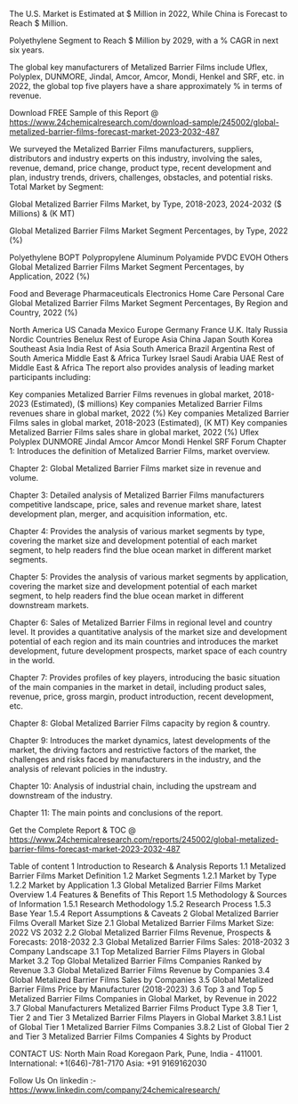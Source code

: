 The U.S. Market is Estimated at $ Million in 2022, While China is Forecast to Reach $ Million.

Polyethylene Segment to Reach $ Million by 2029, with a % CAGR in next six years.

The global key manufacturers of Metalized Barrier Films include Uflex, Polyplex, DUNMORE, Jindal, Amcor, Amcor, Mondi, Henkel and SRF, etc. in 2022, the global top five players have a share approximately % in terms of revenue.

Download FREE Sample of this Report @ https://www.24chemicalresearch.com/download-sample/245002/global-metalized-barrier-films-forecast-market-2023-2032-487

We surveyed the Metalized Barrier Films manufacturers, suppliers, distributors and industry experts on this industry, involving the sales, revenue, demand, price change, product type, recent development and plan, industry trends, drivers, challenges, obstacles, and potential risks. Total Market by Segment:

Global Metalized Barrier Films Market, by Type, 2018-2023, 2024-2032 ($ Millions) & (K MT)

Global Metalized Barrier Films Market Segment Percentages, by Type, 2022 (%)

Polyethylene
BOPT
Polypropylene
Aluminum
Polyamide
PVDC
EVOH
Others
Global Metalized Barrier Films Market Segment Percentages, by Application, 2022 (%)

Food and Beverage
Pharmaceuticals
Electronics
Home Care
Personal Care
Global Metalized Barrier Films Market Segment Percentages, By Region and Country, 2022 (%)

North America
US
Canada
Mexico
Europe
Germany
France
U.K.
Italy
Russia
Nordic Countries
Benelux
Rest of Europe
Asia
China
Japan
South Korea
Southeast Asia
India
Rest of Asia
South America
Brazil
Argentina
Rest of South America
Middle East & Africa
Turkey
Israel
Saudi Arabia
UAE
Rest of Middle East & Africa
The report also provides analysis of leading market participants including:

Key companies Metalized Barrier Films revenues in global market, 2018-2023 (Estimated), ($ millions)
Key companies Metalized Barrier Films revenues share in global market, 2022 (%)
Key companies Metalized Barrier Films sales in global market, 2018-2023 (Estimated), (K MT)
Key companies Metalized Barrier Films sales share in global market, 2022 (%)
Uflex
Polyplex
DUNMORE
Jindal
Amcor
Amcor
Mondi
Henkel
SRF
Forum
Chapter 1: Introduces the definition of Metalized Barrier Films, market overview.

Chapter 2: Global Metalized Barrier Films market size in revenue and volume.

Chapter 3: Detailed analysis of Metalized Barrier Films manufacturers competitive landscape, price, sales and revenue market share, latest development plan, merger, and acquisition information, etc.

Chapter 4: Provides the analysis of various market segments by type, covering the market size and development potential of each market segment, to help readers find the blue ocean market in different market segments.

Chapter 5: Provides the analysis of various market segments by application, covering the market size and development potential of each market segment, to help readers find the blue ocean market in different downstream markets.

Chapter 6: Sales of Metalized Barrier Films in regional level and country level. It provides a quantitative analysis of the market size and development potential of each region and its main countries and introduces the market development, future development prospects, market space of each country in the world.

Chapter 7: Provides profiles of key players, introducing the basic situation of the main companies in the market in detail, including product sales, revenue, price, gross margin, product introduction, recent development, etc.

Chapter 8: Global Metalized Barrier Films capacity by region & country.

Chapter 9: Introduces the market dynamics, latest developments of the market, the driving factors and restrictive factors of the market, the challenges and risks faced by manufacturers in the industry, and the analysis of relevant policies in the industry.

Chapter 10: Analysis of industrial chain, including the upstream and downstream of the industry.

Chapter 11: The main points and conclusions of the report.

Get the Complete Report & TOC @ https://www.24chemicalresearch.com/reports/245002/global-metalized-barrier-films-forecast-market-2023-2032-487

Table of content
1 Introduction to Research & Analysis Reports
1.1 Metalized Barrier Films Market Definition
1.2 Market Segments
1.2.1 Market by Type
1.2.2 Market by Application
1.3 Global Metalized Barrier Films Market Overview
1.4 Features & Benefits of This Report
1.5 Methodology & Sources of Information
1.5.1 Research Methodology
1.5.2 Research Process
1.5.3 Base Year
1.5.4 Report Assumptions & Caveats
2 Global Metalized Barrier Films Overall Market Size
2.1 Global Metalized Barrier Films Market Size: 2022 VS 2032
2.2 Global Metalized Barrier Films Revenue, Prospects & Forecasts: 2018-2032
2.3 Global Metalized Barrier Films Sales: 2018-2032
3 Company Landscape
3.1 Top Metalized Barrier Films Players in Global Market
3.2 Top Global Metalized Barrier Films Companies Ranked by Revenue
3.3 Global Metalized Barrier Films Revenue by Companies
3.4 Global Metalized Barrier Films Sales by Companies
3.5 Global Metalized Barrier Films Price by Manufacturer (2018-2023)
3.6 Top 3 and Top 5 Metalized Barrier Films Companies in Global Market, by Revenue in 2022
3.7 Global Manufacturers Metalized Barrier Films Product Type
3.8 Tier 1, Tier 2 and Tier 3 Metalized Barrier Films Players in Global Market
3.8.1 List of Global Tier 1 Metalized Barrier Films Companies
3.8.2 List of Global Tier 2 and Tier 3 Metalized Barrier Films Companies
4 Sights by Product

CONTACT US:
North Main Road Koregaon Park, Pune, India - 411001.
International: +1(646)-781-7170
Asia: +91 9169162030

Follow Us On linkedin :- https://www.linkedin.com/company/24chemicalresearch/
